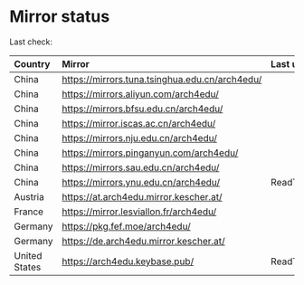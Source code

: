 <script src="./time.js"></script>
# Mirror status
Last check: <script type="text/javascript">localize(1668827635.540336);</script>

|Country|Mirror|Last update|
|:------|:-----|:----------|
|China|https://mirrors.tuna.tsinghua.edu.cn/arch4edu/|<script type="text/javascript">localize(1668796754);</script>|
|China|https://mirrors.aliyun.com/arch4edu/|<script type="text/javascript">localize(1668753855);</script>|
|China|https://mirrors.bfsu.edu.cn/arch4edu/|<script type="text/javascript">localize(1668796754);</script>|
|China|https://mirror.iscas.ac.cn/arch4edu/|<script type="text/javascript">localize(1668796754);</script>|
|China|https://mirrors.nju.edu.cn/arch4edu/|<script type="text/javascript">localize(1668753855);</script>|
|China|https://mirrors.pinganyun.com/arch4edu/|<script type="text/javascript">localize(1668796754);</script>|
|China|https://mirrors.sau.edu.cn/arch4edu/|<script type="text/javascript">localize(1650446957);</script>|
|China|https://mirrors.ynu.edu.cn/arch4edu/|ReadTimeout|
|Austria|https://at.arch4edu.mirror.kescher.at/|<script type="text/javascript">localize(1668796754);</script>|
|France|https://mirror.lesviallon.fr/arch4edu/|<script type="text/javascript">localize(1668796754);</script>|
|Germany|https://pkg.fef.moe/arch4edu/|<script type="text/javascript">localize(1668796754);</script>|
|Germany|https://de.arch4edu.mirror.kescher.at/|<script type="text/javascript">localize(1668796754);</script>|
|United States|https://arch4edu.keybase.pub/|ReadTimeout|

<script src="./tablefilter/tablefilter.js"></script>
<script src="./table.js"></script>